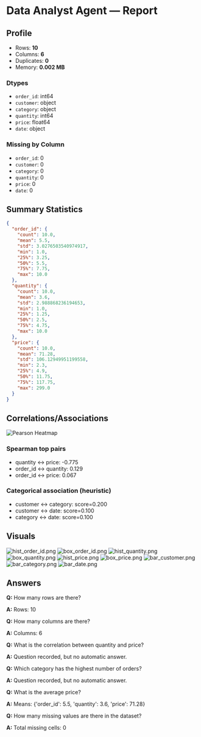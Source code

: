 # Data Analyst Agent — Report

## Profile
- Rows: **10**
- Columns: **6**
- Duplicates: **0**
- Memory: **0.002 MB**

### Dtypes

- `order_id`: int64
- `customer`: object
- `category`: object
- `quantity`: int64
- `price`: float64
- `date`: object

### Missing by Column

- `order_id`: 0
- `customer`: 0
- `category`: 0
- `quantity`: 0
- `price`: 0
- `date`: 0

## Summary Statistics

```json
{
  "order_id": {
    "count": 10.0,
    "mean": 5.5,
    "std": 3.0276503540974917,
    "min": 1.0,
    "25%": 3.25,
    "50%": 5.5,
    "75%": 7.75,
    "max": 10.0
  },
  "quantity": {
    "count": 10.0,
    "mean": 3.6,
    "std": 2.988868236194653,
    "min": 1.0,
    "25%": 1.25,
    "50%": 2.5,
    "75%": 4.75,
    "max": 10.0
  },
  "price": {
    "count": 10.0,
    "mean": 71.28,
    "std": 106.12949951199558,
    "min": 2.3,
    "25%": 4.9,
    "50%": 11.75,
    "75%": 117.75,
    "max": 299.0
  }
}
```

## Correlations/Associations

![Pearson Heatmap](/outputs/20250817-160410-de424e52/corr_heatmap.png)
### Spearman top pairs
- quantity ↔ price: -0.775
- order_id ↔ quantity: 0.129
- order_id ↔ price: 0.067
### Categorical association (heuristic)
- customer ↔ category: score=0.200
- customer ↔ date: score=0.100
- category ↔ date: score=0.100

## Visuals

![hist_order_id.png](/outputs/20250817-160410-de424e52/hist_order_id.png)
![box_order_id.png](/outputs/20250817-160410-de424e52/box_order_id.png)
![hist_quantity.png](/outputs/20250817-160410-de424e52/hist_quantity.png)
![box_quantity.png](/outputs/20250817-160410-de424e52/box_quantity.png)
![hist_price.png](/outputs/20250817-160410-de424e52/hist_price.png)
![box_price.png](/outputs/20250817-160410-de424e52/box_price.png)
![bar_customer.png](/outputs/20250817-160410-de424e52/bar_customer.png)
![bar_category.png](/outputs/20250817-160410-de424e52/bar_category.png)
![bar_date.png](/outputs/20250817-160410-de424e52/bar_date.png)

## Answers

**Q:** How many rows are there?

**A:** Rows: 10

**Q:** How many columns are there?

**A:** Columns: 6

**Q:** What is the correlation between quantity and price?

**A:** Question recorded, but no automatic answer.

**Q:** Which category has the highest number of orders?

**A:** Question recorded, but no automatic answer.

**Q:** What is the average price?

**A:** Means: {'order_id': 5.5, 'quantity': 3.6, 'price': 71.28}

**Q:** How many missing values are there in the dataset?

**A:** Total missing cells: 0
